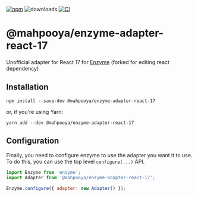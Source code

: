 [![npm](https://img.shields.io/npm/v/@wojtekmaj/enzyme-adapter-react-17.svg)](https://www.npmjs.com/package/@mahpooya/enzyme-adapter-react-17) ![downloads](https://img.shields.io/npm/dt/@wojtekmaj/enzyme-adapter-react-17.svg) [![CI](https://github.com/mahpooya/enzyme-adapter-react-17/workflows/CI/badge.svg)](https://github.com/mahpooya/enzyme-adapter-react-17/actions)

# @mahpooya/enzyme-adapter-react-17

Unofficial adapter for React 17 for [Enzyme](https://enzymejs.github.io/enzyme/) (forked for editing react dependency) 

## Installation

```
npm install --save-dev @mahpooya/enzyme-adapter-react-17
```

or, if you're using Yarn:

```
yarn add --dev @mahpooya/enzyme-adapter-react-17
```

## Configuration

Finally, you need to configure enzyme to use the adapter you want it to use. To do this, you can use the top level `configure(...)` API.

```js
import Enzyme from 'enzyme';
import Adapter from '@mahpooya/enzyme-adapter-react-17';

Enzyme.configure({ adapter: new Adapter() });
```
